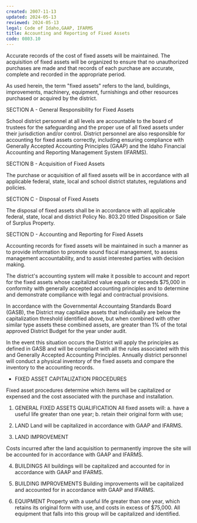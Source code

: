 ```yaml
---
created: 2007-11-13
updated: 2024-05-13
reviewed: 2024-05-13
legal: Code of Idaho,GAAP, IFARMS
title: Accounting and Reporting of Fixed Assets
code: 0803.10
---
```


Accurate records of the cost of fixed assets will be maintained. The acquisition of fixed assets will be organized to
ensure that no unauthorized purchases are made and that records of each purchase are accurate, complete and
recorded in the appropriate period.

As used herein, the term "fixed assets" refers to the land, buildings, improvements, machinery, equipment, furnishings
and other resources purchased or acquired by the district.

SECTION A - General Responsibility for Fixed Assets

School district personnel at all levels are accountable to the board of trustees for the safeguarding and the proper
use of all fixed assets under their jurisdiction and/or control. District personnel are also responsible for accounting
for fixed assets correctly, including ensuring compliance with Generally Accepted Accounting Principles (GAAP) and
the Idaho Financial Accounting and Reporting Management System (IFARMS).

SECTION B - Acquisition of Fixed Assets

The purchase or acquisition of all fixed assets will be in accordance with all applicable federal, state, local and school
district statutes, regulations and policies.

SECTION C - Disposal of Fixed Assets

The disposal of fixed assets shall be in accordance with all applicable federal, state, local and district Policy No.
803.20 titled Disposition or Sale of Surplus Property.

SECTION D - Accounting and Reporting for Fixed Assets

Accounting records for fixed assets will be maintained in such a manner as to provide information to promote sound
fiscal management, to assess management accountability, and to assist interested parties with decision making.

The district's accounting system will make it possible to account and report for the fixed assets whose capitalized
value equals or exceeds $75,000 in conformity with generally accepted accounting principles and to determine and
demonstrate compliance with legal and contractual provisions.

In accordance with the Governmental Accountaing Standards Board (GASB), the District may capitalize assets that
individually are below the capitalization threshold identified above, but when combined with other similar type assets
these combined assets, are greater than 1% of the total approved District Budget for the year under audit.

In the event this situation occurs the District will apply the principles as defined in GASB and will be compliant with
all the rules associated with this and Generally Accepted Accounting Principles. Annually district personnel will
conduct a physical inventory of the fixed assets and compare the inventory to the accounting records.

- FIXED ASSET CAPITALIZATION PROCEDURES

Fixed asset procedures determine which items will be capitalized or expensed and the cost associated with the
purchase and installation.

1. GENERAL FIXED ASSETS QUALIFICATION
All fixed assets will:
a. have a useful life greater than one year;
b. retain their original form with use;

2. LAND
Land will be capitalized in accordance with GAAP and IFARMS.

3. LAND IMPROVEMENT

Costs incurred after the land acquisition to permanently improve the site will be accounted for in
accordance with GAAP and IFARMS.

4. BUILDINGS
All buildings will be capitalized and accounted for in accordance with GAAP and IFARMS.

5. BUILDING IMPROVEMENTS
Building improvements will be capitalized and accounted for in accordance with GAAP and IFARMS.

6. EQUIPMENT
Property with a useful life greater than one year, which retains its original form with use, and costs in
excess of $75,000. All equipment that falls into this group will be capitalized and identified.

